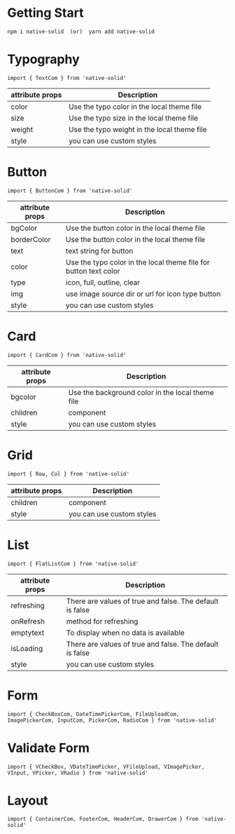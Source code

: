 # Getting Start
```
npm i native-solid  (or)  yarn add native-solid
```

# Typography
```
import { TextCom } from 'native-solid'
```

| attribute props | Description                                 |
|-----------------|---------------------------------------------|
| color           | Use the typo color in the local theme file  |
| size            | Use the typo size in the local theme file   |
| weight          | Use the typo weight in the local theme file |
| style           | you can use custom styles                   |

# Button
```
import { ButtonCom } from 'native-solid'
```

| attribute props | Description                                                      |
|-----------------|------------------------------------------------------------------|
| bgColor         | Use the button color in the local theme file                     |
| borderColor     | Use the button color in the local theme file                     |
| text            | text string for button                                           |
| color           | Use the typo color in the local theme file for button text color |
| type            | icon, full, outline, clear                                       |
| img             | use image source dir or url for icon type button                 |
| style           | you can use custom styles                                        |

# Card
```
import { CardCom } from 'native-solid'
```

| attribute props | Description                                      |
|-----------------|--------------------------------------------------|
| bgcolor         | Use the background color in the local theme file |
| children        | component                                        |
| style           | you can use custom styles                        |

# Grid
```
import { Row, Col } from 'native-solid'
```

| attribute props | Description               |
|-----------------|---------------------------|
| children        | component                 |
| style           | you can use custom styles |

# List
```
import { FlatListCom } from 'native-solid'
```

| attribute props | Description                                            |
|-----------------|--------------------------------------------------------|
| refreshing      | There are values ​​of true and false. The default is false |
| onRefresh       | method for refreshing                                  |
| emptytext       | To display when no data is available                   |
| isLoading       | There are values ​​of true and false. The default is false |
| style           | you can use custom styles                              |

# Form
```
import { CheckBoxCom, DateTimePickerCom, FileUploadCom, ImagePickerCom, InputCom, PickerCom, RadioCom } from 'native-solid'
```

# Validate Form
```
import { VCheckBox, VDateTimePicker, VFileUpload, VImagePicker, VInput, VPicker, VRadio } from 'native-solid'
```

# Layout
```
import { ContainerCom, FooterCom, HeaderCom, DrawerCom } from 'native-solid'
```